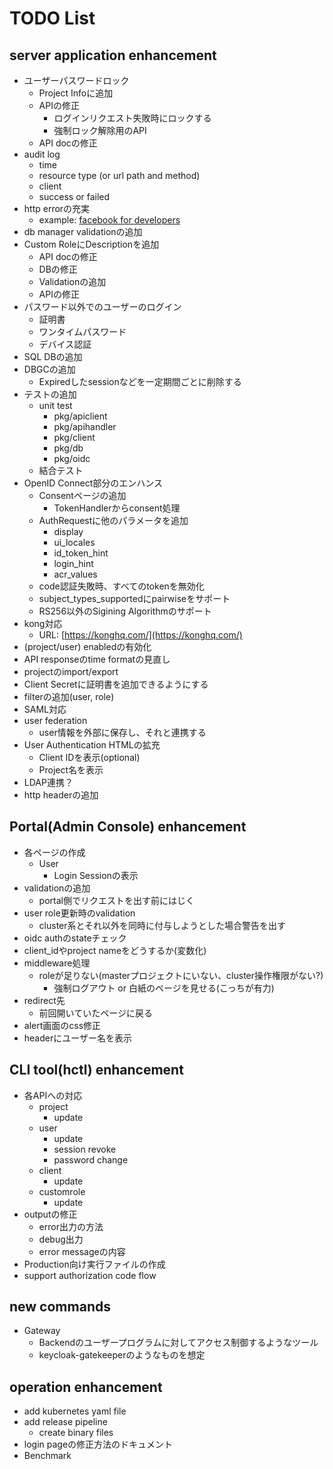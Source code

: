 # TODO List

## server application enhancement

- ユーザーパスワードロック
  - Project Infoに追加
  - APIの修正
    - ログインリクエスト失敗時にロックする
    - 強制ロック解除用のAPI
  - API docの修正
- audit log
  - time
  - resource type (or url path and method)
  - client
  - success or failed
- http errorの充実
  - example: [facebook for developers](https://developers.facebook.com/docs/messenger-platform/reference/send-api/error-codes?locale=ja_JP)
- db manager validationの追加
- Custom RoleにDescriptionを追加
  - API docの修正
  - DBの修正
  - Validationの追加
  - APIの修正
- パスワード以外でのユーザーのログイン
  - 証明書
  - ワンタイムパスワード
  - デバイス認証
- SQL DBの追加
- DBGCの追加
  - Expiredしたsessionなどを一定期間ごとに削除する
- テストの追加
  - unit test
    - pkg/apiclient
    - pkg/apihandler
    - pkg/client
    - pkg/db
    - pkg/oidc
  - 結合テスト
- OpenID Connect部分のエンハンス
  - Consentページの追加
    - TokenHandlerからconsent処理
  - AuthRequestに他のパラメータを追加
    - display
    - ui_locales
    - id_token_hint
    - login_hint
    - acr_values
  - code認証失敗時、すべてのtokenを無効化
  - subject_types_supportedにpairwiseをサポート
  - RS256以外のSigining Algorithmのサポート
- kong対応
  - URL: [https://konghq.com/](https://konghq.com/)
- (project/user) enabledの有効化
- API responseのtime formatの見直し
- projectのimport/export
- Client Secretに証明書を追加できるようにする
- filterの追加(user, role)
- SAML対応
- user federation
  - user情報を外部に保存し、それと連携する
- User Authentication HTMLの拡充
  - Client IDを表示(optional)
  - Project名を表示
- LDAP連携？
- http headerの追加

## Portal(Admin Console) enhancement

- 各ページの作成
  - User
    - Login Sessionの表示
- validationの追加
  - portal側でリクエストを出す前にはじく
- user role更新時のvalidation
  - cluster系とそれ以外を同時に付与しようとした場合警告を出す
- oidc authのstateチェック
- client_idやproject nameをどうするか(変数化)
- middleware処理
  - roleが足りない(masterプロジェクトにいない、cluster操作権限がない?)
    - 強制ログアウト or 白紙のページを見せる(こっちが有力)
- redirect先
  - 前回開いていたページに戻る
- alert画面のcss修正
- headerにユーザー名を表示

## CLI tool(hctl) enhancement

- 各APIへの対応
  - project
    - update
  - user
    - update
    - session revoke
    - password change
  - client
    - update
  - customrole
    - update
- outputの修正
  - error出力の方法
  - debug出力
  - error messageの内容
- Production向け実行ファイルの作成
- support authorization code flow

## new commands

- Gateway
  - Backendのユーザープログラムに対してアクセス制御するようなツール
  - keycloak-gatekeeperのようなものを想定

## operation enhancement

- add kubernetes yaml file
- add release pipeline
  - create binary files
- login pageの修正方法のドキュメント
- Benchmark
